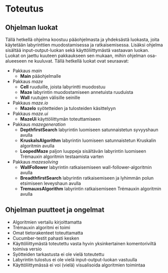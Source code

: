 # Toteutus

## Ohjelman luokat

Tällä hetkellä ohjelma koostuu pääohjelmasta ja yhdeksästä luokasta, joita käytetään labyrinttien muodostamisessa ja ratkaisemisessa. Lisäksi ohjelma sisältää input-output-luokan sekä käyttöliittymästä vastaavan luokan. Luokat on jaettu kuuteen pakkaukseen sen mukaan, mihin ohjelman osa-alueeseen ne kuuluvat. Tällä hetkellä luokat ovat seuraavat:

- Pakkaus *main*
    - **Main** pääohjelmalle
- Pakkaus *maze*
    - **Cell** ruuduille, joista labyrintti muodostuu
    - **Maze** labyrintin muodostamiseen annetuista ruuduista
    - **Wall** ruutujen välisille seinille
- Pakkaus *maze.io*
    - **MazeIo** syötetteiden ja tulosteiden käsittelyyn
- Pakkaus *maze.ui*
    - **MazeUi** käyttöliittymän toteuttamiseen
- Pakkaus *mazegeneration*
    - **DepthfirstSearch** labyrintin luomiseen satunnaistetun syvyyshaun avulla
    - **KruskalsAlgorithm** labyrintin luomiseen satunnaistetun Kruskalin algoritmin avulla
    - **LoopedMaze** paljon luuppeja sisältävän labyrintin luomiseen Trémauxin algoritmin testaamista varten
- Pakkaus *mazesolving*
    - **WallFollower** labyrintin ratkaisemiseen wall-follower-algoritmin avulla
    - **BreadthfirstSearch** labyrintin ratkaisemiseen ja lyhimmän polun etsimiseen leveyshaun avulla
    - **TremauxsAlgorithm** labyrintin ratkaisemiseen Trémauxin algoritmin avulla



## Ohjelman puutteet ja ongelmat

- Algoritmien vertailu kirjoittamatta
- Trémauxin algoritmi ei toimi
- Omat tietorakenteet toteuttamatta
- Cucumber-testit pahasti kesken
- Käyttöliittymästä toteutettu vasta hyvin yksinkertainen komentoriviltä toimiva versio
- Syötteiden tarkastusta ei ole vielä toteutettu
- Labyrintin tulostus ei ole vielä input-output-luokan vastuulla
- Käyttöliittymässä ei voi (vielä) visualisoida algoritmien toimintaa
